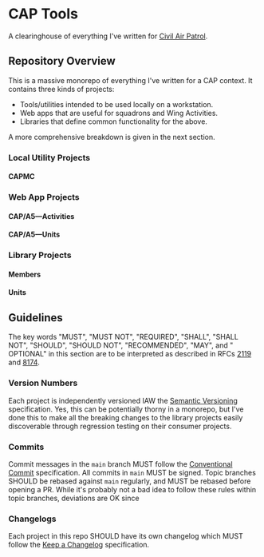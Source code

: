 # CAP Tools

A clearinghouse of everything I've written for [Civil Air Patrol](https://gocivilairpatrol.com).

## Repository Overview

This is a massive monorepo of everything I've written for a CAP context. It contains three kinds of projects:

- Tools/utilities intended to be used locally on a workstation.
- Web apps that are useful for squadrons and Wing Activities.
- Libraries that define common functionality for the above.

A more comprehensive breakdown is given in the next section.

### Local Utility Projects

#### CAPMC

### Web App Projects

#### CAP/A5—Activities

#### CAP/A5—Units

### Library Projects

#### Members

#### Units

## Guidelines

The key words "MUST", "MUST NOT", "REQUIRED", "SHALL", "SHALL NOT", "SHOULD", "SHOULD NOT", "RECOMMENDED",  "MAY", and "
OPTIONAL" in this section are to be interpreted as described in
RFCs [2119](https://datatracker.ietf.org/doc/html/rfc2119) and [8174](https://datatracker.ietf.org/doc/html/rfc8174).

### Version Numbers

Each project is independently versioned IAW the [Semantic Versioning](https://semver.org/) specification. Yes, this can
be potentially thorny in a monorepo, but I've done this to make all the breaking changes to the library projects easily
discoverable through regression testing on their consumer projects.

### Commits

Commit messages in the `main` branch MUST follow
the [Conventional Commit](https://www.conventionalcommits.org/en/v1.0.0/#specification) specification. All commits in
`main` MUST be signed. Topic branches SHOULD be rebased against `main` regularly, and MUST be rebased before opening a 
PR. While it's probably not a bad idea to follow these rules within topic branches, deviations are OK since 

### Changelogs

Each project in this repo SHOULD have its own changelog which MUST follow
the [Keep a Changelog](https://keepachangelog.com/en/1.1.0/) specification.